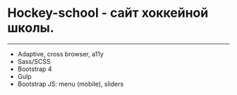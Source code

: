 # **Hockey-school** - сайт хоккейной школы.

***
- Adaptive, cross browser, a11y
- Sass/SCSS
- Bootstrap 4
- Gulp
- Bootstrap JS: menu (mobile), sliders
